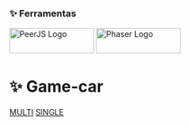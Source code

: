 ### :sparkles: Ferramentas
<img src="https://mlohr.com/wp-content/uploads/2013/05/peerjs_logo-300x90.png" width="150" height="45" alt="PeerJS Logo"> <img src="https://cdn.phaser.io/images/logo/phaser-pixel-large-shaded.png" width="150" height="45" alt="Phaser Logo">



# :sparkles: Game-car

[MULTI](https://tonicjunior.github.io/game-car)
[SINGLE](https://tonicjunior.github.io/game-car/?single)
